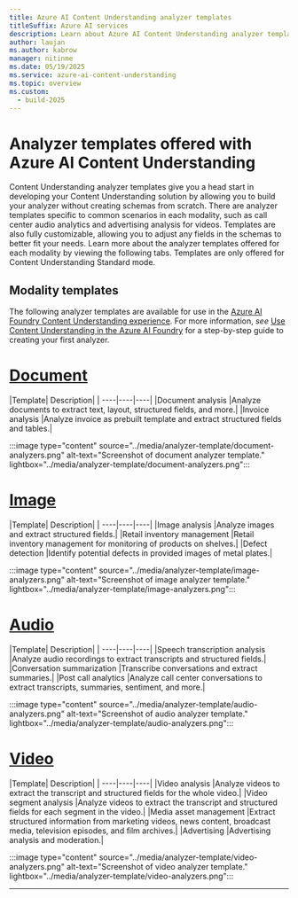 ```yaml
---
title: Azure AI Content Understanding analyzer templates
titleSuffix: Azure AI services
description: Learn about Azure AI Content Understanding analyzer templates.
author: laujan
ms.author: kabrow
manager: nitinme
ms.date: 05/19/2025
ms.service: azure-ai-content-understanding
ms.topic: overview
ms.custom:
  - build-2025
---
```


# Analyzer templates offered with Azure AI Content Understanding

Content Understanding analyzer templates give you a head start in developing your Content Understanding solution by allowing you to build your analyzer without creating schemas from scratch.
There are analyzer templates specific to common scenarios in each modality, such as call center audio analytics and advertising analysis for videos. Templates are also fully customizable, allowing you to adjust any
fields in the schemas to better fit your needs. Learn more about the analyzer templates offered for each modality by viewing the following tabs. Templates are only offered for Content Understanding Standard mode.

## Modality templates

The following analyzer templates are available for use in the [Azure AI Foundry Content Understanding experience](https://aka.ms/cu-landing). For more information, *see* [Use Content Understanding in the Azure AI Foundry](../quickstart/use-ai-foundry.md) for a step-by-step guide to creating your first analyzer.

# [Document](#tab/document)

|Template| Description|
| ----|----|----|
|Document analysis |Analyze documents to extract text, layout, structured fields, and more.|
|Invoice analysis |Analyze invoice as prebuilt template and extract structured fields and tables.|

   :::image type="content" source="../media/analyzer-template/document-analyzers.png" alt-text="Screenshot of document analyzer template." lightbox="../media/analyzer-template/document-analyzers.png":::

# [Image](#tab/image)

|Template| Description|
| ----|----|----|
|Image analysis |Analyze images and extract structured fields.|
|Retail inventory management |Retail inventory management for monitoring of products on shelves.|
|Defect detection |Identify potential defects in provided images of metal plates.|

   :::image type="content" source="../media/analyzer-template/image-analyzers.png" alt-text="Screenshot of image analyzer template." lightbox="../media/analyzer-template/image-analyzers.png":::

# [Audio](#tab/audio)

|Template| Description|
| ----|----|----|
|Speech transcription analysis |Analyze audio recordings to extract transcripts and structured fields.|
|Conversation summarization |Transcribe conversations and extract summaries.|
|Post call analytics |Analyze call center conversations to extract transcripts, summaries, sentiment, and more.|


   :::image type="content" source="../media/analyzer-template/audio-analyzers.png" alt-text="Screenshot of audio analyzer template." lightbox="../media/analyzer-template/audio-analyzers.png":::

# [Video](#tab/video)

|Template| Description|
| ----|----|----|
|Video analysis |Analyze videos to extract the transcript and structured fields for the whole video.|
|Video segment analysis |Analyze videos to extract the transcript and structured fields for each segment in the video.|
|Media asset management |Extract structured information from marketing videos, news content, broadcast media, television episodes, and film archives.|
|Advertising |Advertising analysis and moderation.|


   :::image type="content" source="../media/analyzer-template/video-analyzers.png" alt-text="Screenshot of video analyzer template." lightbox="../media/analyzer-template/video-analyzers.png":::

---
